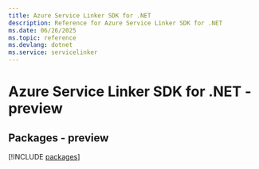 ```yaml
---
title: Azure Service Linker SDK for .NET
description: Reference for Azure Service Linker SDK for .NET
ms.date: 06/26/2025
ms.topic: reference
ms.devlang: dotnet
ms.service: servicelinker
---
```

# Azure Service Linker SDK for .NET - preview
## Packages - preview
[!INCLUDE [packages](service-linker-index.md)]